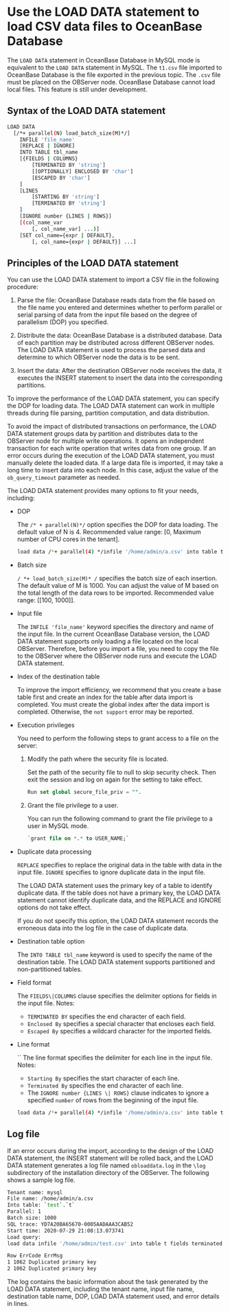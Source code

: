 # Use the LOAD DATA statement to load CSV data files to OceanBase Database

The `LOAD DATA` statement in OceanBase Database in MySQL mode is equivalent to the `LOAD DATA` statement in MySQL. The `t1.csv` file imported to OceanBase Database is the file exported in the previous topic. The `.csv` file must be placed on the OBServer node. OceanBase Database cannot load local files. This feature is still under development.

## Syntax of the LOAD DATA statement

```bash
LOAD DATA
  [/*+ parallel(N) load_batch_size(M)*/]
    INFILE 'file_name'
    [REPLACE | IGNORE]
    INTO TABLE tbl_name
    [{FIELDS | COLUMNS}
        [TERMINATED BY 'string']
        [[OPTIONALLY] ENCLOSED BY 'char']
        [ESCAPED BY 'char']
    ]
    [LINES
        [STARTING BY 'string']
        [TERMINATED BY 'string']
    ]
    [IGNORE number {LINES | ROWS}]
    [(col_name_var
        [, col_name_var] ...)]
    [SET col_name={expr | DEFAULT},
        [, col_name={expr | DEFAULT}] ...]
```

## Principles of the LOAD DATA statement

You can use the LOAD DATA statement to import a CSV file in the following procedure:

1. Parse the file: OceanBase Database reads data from the file based on the file name you entered and determines whether to perform parallel or serial parsing of data from the input file based on the degree of parallelism (DOP) you specified.

2. Distribute the data: OceanBase Database is a distributed database. Data of each partition may be distributed across different OBServer nodes. The LOAD DATA statement is used to process the parsed data and determine to which OBServer node the data is to be sent.

3. Insert the data: After the destination OBServer node receives the data, it executes the INSERT statement to insert the data into the corresponding partitions.

To improve the performance of the LOAD DATA statement, you can specify the DOP for loading data. The LOAD DATA statement can work in multiple threads during file parsing, partition computation, and data distribution.

To avoid the impact of distributed transactions on performance, the LOAD DATA statement groups data by partition and distributes data to the OBServer node for multiple write operations. It opens an independent transaction for each write operation that writes data from one group. If an error occurs during the execution of the LOAD DATA statement, you must manually delete the loaded data. If a large data file is imported, it may take a long time to insert data into each node. In this case, adjust the value of the `ob_query_timeout` parameter as needed.

The LOAD DATA statement provides many options to fit your needs, including:

* DOP

   The `/* + parallel(N)*/` option specifies the DOP for data loading. The default value of N is 4. Recommended value range: [0, Maximum number of CPU cores in the tenant].

   ```bash
   load data /*+ parallel(4) */infile '/home/admin/a.csv' into table t
   ```

* Batch size

   `/ *+ load_batch_size(M)* /` specifies the batch size of each insertion. The default value of M is 1000. You can adjust the value of M based on the total length of the data rows to be imported. Recommended value range: [[100, 1000]].

* Input file

   The `INFILE 'file_name'` keyword specifies the directory and name of the input file. In the current OceanBase Database version, the LOAD DATA statement supports only loading a file located on the local OBServer. Therefore, before you import a file, you need to copy the file to the OBServer where the OBServer node runs and execute the LOAD DATA statement.

* Index of the destination table

   To improve the import efficiency, we recommend that you create a base table first and create an index for the table after data import is completed. You must create the global index after the data import is completed. Otherwise, the `not support` error may be reported.

* Execution privileges

   You need to perform the following steps to grant access to a file on the server:  

   1. Modify the path where the security file is located.

      Set the path of the security file to null to skip security check. Then exit the session and log on again for the setting to take effect.

      ```sql
      Run set global secure_file_priv = "".
      ```

   2. Grant the file privilege to a user.

      You can run the following command to grant the file privilege to a user in MySQL mode.

      ```sql
      `grant file on *.* to USER_NAME;`
      ```

* Duplicate data processing

   `REPLACE` specifies to replace the original data in the table with data in the input file. `IGNORE` specifies to ignore duplicate data in the input file.

   The LOAD DATA statement uses the primary key of a table to identify duplicate data. If the table does not have a primary key, the LOAD DATA statement cannot identify duplicate data, and the REPLACE and IGNORE options do not take effect.

   If you do not specify this option, the LOAD DATA statement records the erroneous data into the log file in the case of duplicate data.

* Destination table option

   The `INTO TABLE tbl_name` keyword is used to specify the name of the destination table. The LOAD DATA statement supports partitioned and non-partitioned tables.

* Field format

   The `FIELDS\|COLUMNS` clause specifies the delimiter options for fields in the input file. Notes:
   * `TERMINATED BY` specifies the end character of each field.
   * `Enclosed By` specifies a special character that encloses each field.
   * `Escaped By` specifies a wildcard character for the imported fields.

* Line format

   `` The line format specifies the delimiter for each line in the input file. Notes:
   * `Starting By` specifies the start character of each line.
   * `Terminated By` specifies the end character of each line.
   * The `IGNORE number {LINES \| ROWS}` clause indicates to ignore a specified `number` of rows from the beginning of the input file.

   ```bash
   load data /*+ parallel(4) */infile '/home/admin/a.csv' into table t fields terminated by ',' lines terminated by '\n';
   ```

## Log file

If an error occurs during the import, according to the design of the LOAD DATA statement, the INSERT statement will be rolled back, and the LOAD DATA statement generates a log file named `obloaddata.log` in the `\log` subdirectory of the installation directory of the OBServer. The following shows a sample log file.

```bash
Tenant name: mysql
File name: /home/admin/a.csv
Into table: `test`.`t`
Parallel: 1
Batch size: 1000
SQL trace: YD7A20BA65670-0005AADAAA3CAB52
Start time: 2020-07-29 21:08:13.073741
Load query:
load data infile '/home/admin/test.csv' into table t fields terminated by ',' lines terminated by '\n'

Row ErrCode ErrMsg
1 1062 Duplicated primary key
2 1062 Duplicated primary key
```

The log contains the basic information about the task generated by the LOAD DATA statement, including the tenant name, input file name, destination table name, DOP, LOAD DATA statement used, and error details in lines.  